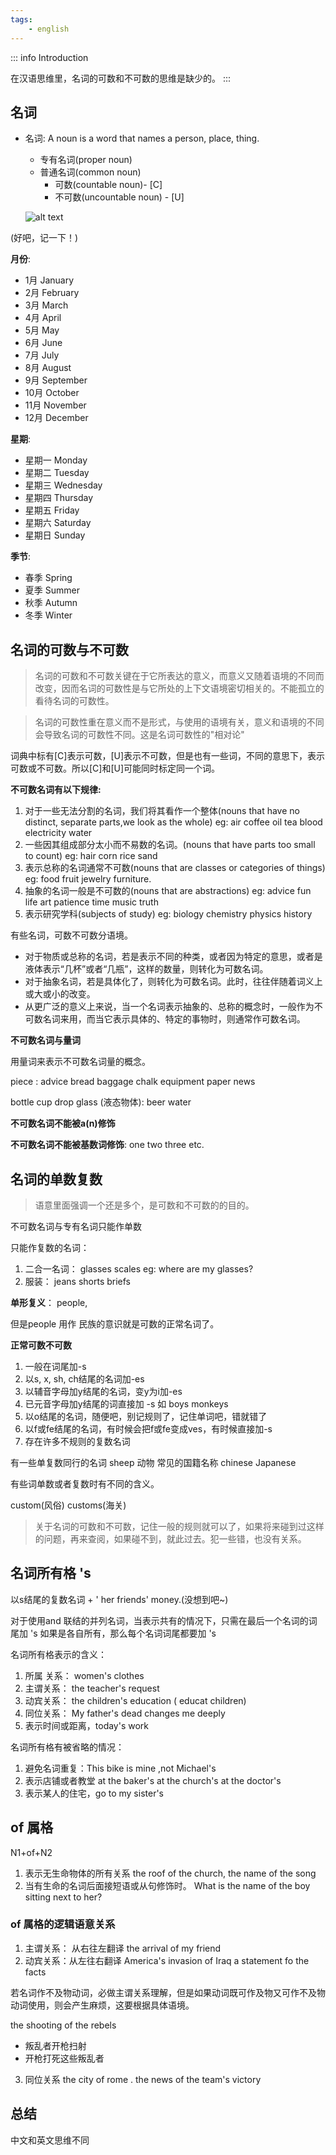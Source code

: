 ```yaml
---
tags:
    - english
---
```


::: info Introduction

在汉语思维里，名词的可数和不可数的思维是缺少的。 
:::

## 名词

- 名词: A noun is a word that names a person, place, thing.
  - 专有名词(proper noun)
  - 普通名词(common noun)
    - 可数(countable noun)- [C]
    - 不可数(uncountable noun) - [U]


  ![alt text](image-3.png)

(好吧，记一下！)

**月份**:

- 1月 January
- 2月 February
- 3月 March
- 4月 April
- 5月 May
- 6月 June
- 7月 July
- 8月 August
- 9月 September
- 10月 October
- 11月 November
- 12月 December

**星期**:

- 星期一 Monday
- 星期二 Tuesday
- 星期三 Wednesday
- 星期四 Thursday
- 星期五 Friday
- 星期六 Saturday
- 星期日 Sunday

**季节**:

- 春季 Spring
- 夏季 Summer
- 秋季 Autumn
- 冬季 Winter

## 名词的可数与不可数

>  名词的可数和不可数关键在于它所表达的意义，而意义又随着语境的不同而改变，因而名词的可数性是与它所处的上下文语境密切相关的。不能孤立的看待名词的可数性。

> 名词的可数性重在意义而不是形式，与使用的语境有关，意义和语境的不同会导致名词的可数性不同。这是名词可数性的"相对论"

词典中标有[C]表示可数，[U]表示不可数，但是也有一些词，不同的意思下，表示可数或不可数。所以[C]和[U]可能同时标定同一个词。

**不可数名词有以下规律:**

1. 对于一些无法分割的名词，我们将其看作一个整体(nouns that have no distinct, separate parts,we look as the whole) eg: air coffee oil tea blood electricity water
2. 一些因其组成部分太小而不易数的名词。(nouns that have parts too small to count) eg: hair  corn rice sand
3. 表示总称的名词通常不可数(nouns that are classes or categories of things) eg: food fruit jewelry furniture.
4. 抽象的名词一般是不可数的(nouns that are abstractions) eg: advice fun life art patience time music truth
5. 表示研究学科(subjects of study) eg: biology chemistry physics history


有些名词，可数不可数分语境。

- 对于物质或总称的名词，若是表示不同的种类，或者因为特定的意思，或者是液体表示“几杯”或者“几瓶”，这样的数量，则转化为可数名词。
- 对于抽象名词，若是具体化了，则转化为可数名词。此时，往往伴随着词义上或大或小的改变。
- 从更广泛的意义上来说，当一个名词表示抽象的、总称的概念时，一般作为不可数名词来用，而当它表示具体的、特定的事物时，则通常作可数名词。


**不可数名词与量词**

用量词来表示不可数名词量的概念。

piece : advice bread baggage chalk equipment paper news 

bottle cup drop glass (液态物体): beer water

**不可数名词不能被a(n)修饰**

**不可数名词不能被基数词修饰**: one two three etc.


## 名词的单数复数

> 语意里面强调一个还是多个，是可数和不可数的的目的。

不可数名词与专有名词只能作单数

只能作复数的名词：

1. 二合一名词： glasses scales eg: where are my glasses?
2. 服装： jeans shorts briefs

**单形复义**： people,

但是people 用作 民族的意识就是可数的正常名词了。


**正常可数不可数**

1. 一般在词尾加-s
2. 以s, x, sh, ch结尾的名词加-es
3. 以辅音字母加y结尾的名词，变y为i加-es
4. 已元音字母加y结尾的词直接加 -s 如 boys monkeys
5. 以o结尾的名词，随便吧，别记规则了，记住单词吧，错就错了
6. 以f或fe结尾的名词，有时候会把f或fe变成ves，有时候直接加-s
7. 存在许多不规则的复数名词

有一些单复数同行的名词 sheep 动物 常见的国籍名称 chinese Japanese


有些词单数或者复数时有不同的含义。

custom(风俗) customs(海关)

> 关于名词的可数和不可数，记住一般的规则就可以了，如果将来碰到过这样的问题，再来查阅，如果碰不到，就此过去。犯一些错，也没有关系。

## 名词所有格 's

以s结尾的复数名词 + '  her friends' money.(没想到吧~)

对于使用and 联结的并列名词，当表示共有的情况下，只需在最后一个名词的词尾加 's 如果是各自所有，那么每个名词词尾都要加 's 

名词所有格表示的含义：

1. 所属 关系： women's clothes
2. 主谓关系： the teacher's request
3. 动宾关系： the children's education ( educat children)
4. 同位关系： My father's dead changes me deeply
5. 表示时间或距离，today's work


名词所有格有被省略的情况：


1. 避免名词重复：This bike is mine ,not Michael's
2. 表示店铺或者教堂 at the baker's  at the church's at the doctor's
3. 表示某人的住宅，go to my sister's


## of 属格

N1+of+N2

1. 表示无生命物体的所有关系 the roof of the church,  the name of the song
2. 当有生命的名词后面接短语或从句修饰时。 What is the name of the boy sitting next to her?

### of 属格的逻辑语意关系

1. 主谓关系： 从右往左翻译 the arrival of my friend
2. 动宾关系：从左往右翻译  America's invasion of Iraq  a statement fo the facts

若名词作不及物动词，必做主谓关系理解，但是如果动词既可作及物又可作不及物动词使用，则会产生麻烦，这要根据具体语境。

the shooting of the rebels 
- 叛乱者开枪扫射
- 开枪打死这些叛乱者

3. 同位关系 the city of rome .  the news of the team's victory


## 总结

中文和英文思维不同


